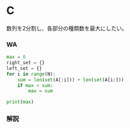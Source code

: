 # C

数列を2分割し、各部分の種類数を最大にしたい。

### WA
```Python
max = 0
right_set = {}
left_set = {}
for i in range(N):
    sum = len(set(A[:i])) + len(set(A[i:]))
    if max < sum:
        max = sum

print(max)
```


### 解説